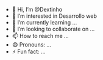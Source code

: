 - 👋 Hi, I’m @Dextinho
- 👀 I’m interested in Desarrollo web
- 🌱 I’m currently learning ...
- 💞️ I’m looking to collaborate on ...
- 📫 How to reach me ...
- 😄 Pronouns: ...
- ⚡ Fun fact: ...

<!---
Dextinho/Dextinho is a ✨ special ✨ repository because its `README.md` (this file) appears on your GitHub profile.
You can click the Preview link to take a look at your changes.
--->
